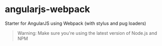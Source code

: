 # angularjs-webpack

Starter for AngularJS using Webpack (with stylus and pug loaders)

>Warning: Make sure you're using the latest version of Node.js and NPM